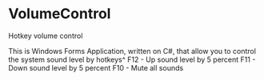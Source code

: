 VolumeControl
=============

Hotkey volume control

This is Windows Forms Application, written on C#, that allow you to control the system sound level by hotkeys^
F12 - Up sound level by 5 percent
F11 - Down sound level by 5 percent
F10 - Mute all sounds

